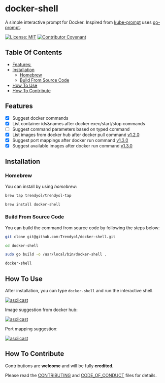 # docker-shell

A simple interactive prompt for Docker. Inspired from [kube-prompt](https://github.com/c-bata/kube-prompt) uses [go-prompt](https://github.com/c-bata/go-prompt).

[![License: MIT](https://img.shields.io/badge/License-MIT-ligthgreen.svg)](https://opensource.org/licenses/MIT) [![Contributor Covenant](https://img.shields.io/badge/Contributor%20Covenant-v1.4%20adopted-ff69b4.svg)](CONTRIBUTING.md)

<!-- START doctoc generated TOC please keep comment here to allow auto update -->
<!-- DON'T EDIT THIS SECTION, INSTEAD RE-RUN doctoc TO UPDATE -->
## Table Of Contents

- [Features:](#features)
- [Installation](#installation)
  - [Homebrew](#homebrew)
  - [Build From Source Code](#build-from-source-code)
- [How To Use](#how-to-use)
- [How To Contribute](#how-to-contribute)

<!-- END doctoc generated TOC please keep comment here to allow auto update -->

## Features

- [X] Suggest docker commands
- [X] List container ids&names after docker exec/start/stop commands
- [ ] Suggest command parameters based on typed command
- [X] List images from docker hub after docker pull command [v1.2.0](https://github.com/Trendyol/docker-shell/milestone/1)
- [X] Suggest port mappings after docker run command [v1.3.0](https://github.com/Trendyol/docker-shell/milestone/2)
- [X] Suggest available images after docker run command [v1.3.0](https://github.com/Trendyol/docker-shell/milestone/2)

## Installation 

### Homebrew

You can install by using *homebrew*:

```bash
brew tap trendyol/trendyol-tap

brew install docker-shell
```

### Build From Source Code

You can build the command from source code by following the steps below:

```bash
git clone git@github.com:Trendyol/docker-shell.git

cd docker-shell

sudo go build -o /usr/local/bin/docker-shell .

docker-shell
```

## How To Use

After installation, you can type `docker-shell` and run the interactive shell.

[![asciicast](https://asciinema.org/a/AKDTBnD3gKKzACDdj7Tm670PJ.svg)](https://asciinema.org/a/AKDTBnD3gKKzACDdj7Tm670PJ)

Image suggestion from docker hub:

[![asciicast](https://asciinema.org/a/UCfYZNXCcVxIiqNKsAMtEhmiM.svg)](https://asciinema.org/a/UCfYZNXCcVxIiqNKsAMtEhmiM)

Port mapping suggestion:

[![asciicast](https://asciinema.org/a/7aWKWQJqqHZkpWZXwfy8AcrPj.svg)](https://asciinema.org/a/7aWKWQJqqHZkpWZXwfy8AcrPj)

## How To Contribute

Contributions are **welcome** and will be fully **credited**.

Please read the [CONTRIBUTING](CONTRIBUTING.md) and [CODE_OF_CONDUCT](CODE_OF_CONDUCT) files for details.
